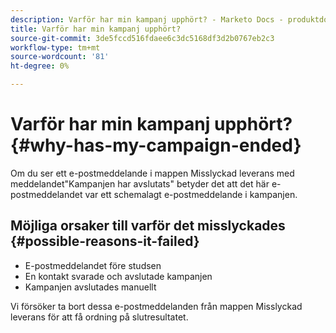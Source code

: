 ```yaml
---
description: Varför har min kampanj upphört? - Marketo Docs - produktdokumentation
title: Varför har min kampanj upphört?
source-git-commit: 3de5fccd516fdaee6c3dc5168df3d2b0767eb2c3
workflow-type: tm+mt
source-wordcount: '81'
ht-degree: 0%

---
```


# Varför har min kampanj upphört? {#why-has-my-campaign-ended}

Om du ser ett e-postmeddelande i mappen Misslyckad leverans med meddelandet&quot;Kampanjen har avslutats&quot; betyder det att det här e-postmeddelandet var ett schemalagt e-postmeddelande i kampanjen.

## Möjliga orsaker till varför det misslyckades {#possible-reasons-it-failed}

* E-postmeddelandet före studsen
* En kontakt svarade och avslutade kampanjen
* Kampanjen avslutades manuellt

Vi försöker ta bort dessa e-postmeddelanden från mappen Misslyckad leverans för att få ordning på slutresultatet.
